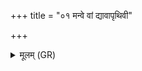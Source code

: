 +++
title = "०१ मन्वे वां द्यावापृथिवी"

+++
<details><summary>मूलम् (GR)</summary>

मन्वे वां द्यावापृथिवी सुभोजसौ  
ये अप्रथेथाम् अमिता योजनानि ।  
प्रतिष्ठे ह्य् अभवतं वसूनां  
ते नो मुञ्चतम् अंहसः ॥
</details>